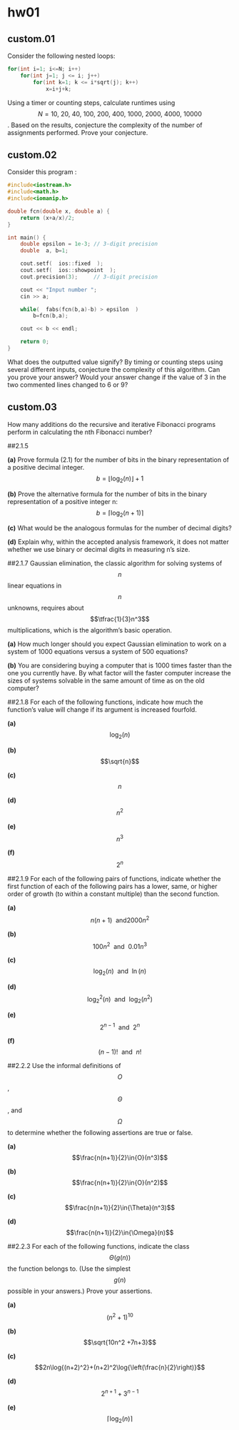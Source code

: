 # hw01

## custom.01
Consider the following nested loops:
```c
for(int i=1; i<=N; i++)
	for(int j=1; j <= i; j++)
		for(int k=1; k <= i*sqrt(j); k++)
			x=i+j+k;
```
Using a timer or counting steps, calculate runtimes using $$N=10,\:20,\:40,\:100,\:200,\:400,\:1000,\:2000,\:4000,\:10000$$.
Based on the results, conjecture the complexity of the number of assignments performed. Prove your conjecture.


## custom.02
Consider this program :
```cpp
#include<iostream.h>
#include<math.h>
#include<iomanip.h>

double fcn(double x, double a) {
    return (x+a/x)/2;
}

int main() {
	double epsilon = 1e-3; // 3-digit precision
	double  a, b=1;

	cout.setf(  ios::fixed  );
	cout.setf(  ios::showpoint  );
	cout.precision(3);     // 3-digit precision

	cout << "Input number ";
	cin >> a;

	while(  fabs(fcn(b,a)-b) > epsilon  )
		b=fcn(b,a);

	cout << b << endl;

	return 0;
}
```
What does the outputted value signify? By timing or counting steps using several different inputs, conjecture the complexity of this algorithm. Can you prove your answer? Would your answer change if the value of 3 in the two commented lines changed to 6 or 9?


## custom.03
How many additions do the recursive and iterative Fibonacci programs perform in calculating the nth Fibonacci number?


##2.1.5

**(a)** Prove formula (2.1) for the number of bits in the binary representation of a positive decimal integer.
$$
b=\left\lfloor\log_{2}{(n)}\right\rfloor+1
$$

**(b)** Prove the alternative formula for the number of bits in the binary representation of a positive integer n:
$$
b=\left\lceil\log_{2}{(n+1)}\right\rceil
$$

**(c)** What would be the analogous formulas for the number of decimal digits?

**(d)** Explain why, within the accepted analysis framework, it does not matter whether we use binary or decimal digits in measuring n’s size.


##2.1.7
Gaussian elimination, the classic algorithm for solving systems of $$n$$ linear equations in $$n$$ unknowns, requires about $$\tfrac{1}{3}n^3$$ multiplications, which is the algorithm’s basic operation.

**(a)** How much longer should you expect Gaussian elimination to work on a system of 1000 equations versus a system of 500 equations?

**(b)** You are considering buying a computer that is 1000 times faster than the one you currently have.  By what factor will the faster computer increase the sizes of systems solvable in the same amount of time as on the old computer?


##2.1.8
For each of the following functions, indicate how much the function’s value will change if its argument is increased fourfold.

**(a)** $$\log_{2}{(n)}$$

**(b)** $$\sqrt{n}$$

**(c)** $$n$$

**(d)** $$n^2$$

**(e)** $$n^3$$

**(f)** $$2^n$$


##2.1.9
For each of the following pairs of functions, indicate whether the first function of each of the following pairs has a lower, same, or higher order of growth (to within a constant multiple) than the second function.

**(a)** $$n(n+1)\:\:\text{and}2000n^2$$

**(b)** $$100n^2\:\:\text{and}\:\:0.01n^3$$

**(c)** $$\log_{2}{(n)}\:\:\text{and}\:\:\ln{(n)}$$

**(d)** $$\log_2^2{(n)}\:\:\text{and}\:\:\log_2{(n^2)}$$

**(e)** $$2^{n-1}\:\:\text{and}\:\:2^n$$

**(f)** $$(n-1)!\:\:\text{and}\:\:n!$$


##2.2.2
Use the informal definitions of $$O$$, $$\Theta$$, and $$\Omega$$ to determine whether the following assertions are true or false.

**(a)** $$\frac{n(n+1)}{2}\in{O}(n^3)$$

**(b)** $$\frac{n(n+1)}{2}\in{O}(n^2)$$

**(c)** $$\frac{n(n+1)}{2}\in{\Theta}(n^3)$$

**(d)** $$\frac{n(n+1)}{2}\in{\Omega}(n)$$


##2.2.3
For each of the following functions, indicate the class $$\Theta(g(n))$$ the function belongs to. (Use the simplest $$g(n)$$ possible in your answers.) Prove your assertions.

**(a)** $$(n^2 +1)^{10}$$

**(b)** $$\sqrt{10n^2 +7n+3}$$

**(c)** $$2n\log{(n+2)^2}+(n+2)^2\log{\left(\frac{n}{2}\right)}$$

**(d)** $$2^{n+1}+3^{n-1}$$

**(e)** $$\left\lceil\log_{2}{(n)}\right\rceil$$
